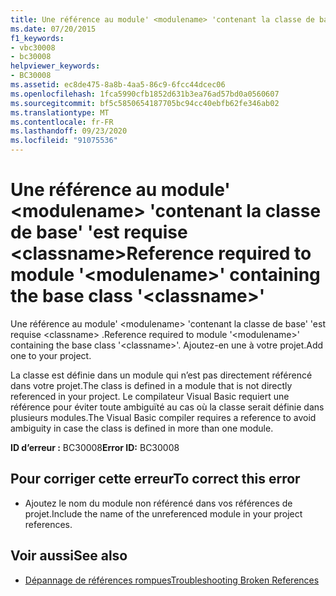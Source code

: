```yaml
---
title: Une référence au module' <modulename> 'contenant la classe de base' 'est requise <classname>
ms.date: 07/20/2015
f1_keywords:
- vbc30008
- bc30008
helpviewer_keywords:
- BC30008
ms.assetid: ec8de475-8a8b-4aa5-86c9-6fcc44dcec06
ms.openlocfilehash: 1fca5990cfb1852d631b3ea76ad57bd0a0560607
ms.sourcegitcommit: bf5c5850654187705bc94cc40ebfb62fe346ab02
ms.translationtype: MT
ms.contentlocale: fr-FR
ms.lasthandoff: 09/23/2020
ms.locfileid: "91075536"
---
```

# <a name="reference-required-to-module-modulename-containing-the-base-class-classname"></a><span data-ttu-id="e7b7e-102">Une référence au module' \<modulename> 'contenant la classe de base' 'est requise \<classname></span><span class="sxs-lookup"><span data-stu-id="e7b7e-102">Reference required to module '\<modulename>' containing the base class '\<classname>'</span></span>

<span data-ttu-id="e7b7e-103">Une référence au module' \<modulename> 'contenant la classe de base' 'est requise \<classname> .</span><span class="sxs-lookup"><span data-stu-id="e7b7e-103">Reference required to module '\<modulename>' containing the base class '\<classname>'.</span></span> <span data-ttu-id="e7b7e-104">Ajoutez-en une à votre projet.</span><span class="sxs-lookup"><span data-stu-id="e7b7e-104">Add one to your project.</span></span>  
  
 <span data-ttu-id="e7b7e-105">La classe est définie dans un module qui n’est pas directement référencé dans votre projet.</span><span class="sxs-lookup"><span data-stu-id="e7b7e-105">The class is defined in a module that is not directly referenced in your project.</span></span> <span data-ttu-id="e7b7e-106">Le compilateur Visual Basic requiert une référence pour éviter toute ambiguïté au cas où la classe serait définie dans plusieurs modules.</span><span class="sxs-lookup"><span data-stu-id="e7b7e-106">The Visual Basic compiler requires a reference to avoid ambiguity in case the class is defined in more than one module.</span></span>  
  
 <span data-ttu-id="e7b7e-107">**ID d’erreur :** BC30008</span><span class="sxs-lookup"><span data-stu-id="e7b7e-107">**Error ID:** BC30008</span></span>  
  
## <a name="to-correct-this-error"></a><span data-ttu-id="e7b7e-108">Pour corriger cette erreur</span><span class="sxs-lookup"><span data-stu-id="e7b7e-108">To correct this error</span></span>  
  
- <span data-ttu-id="e7b7e-109">Ajoutez le nom du module non référencé dans vos références de projet.</span><span class="sxs-lookup"><span data-stu-id="e7b7e-109">Include the name of the unreferenced module in your project references.</span></span>  
  
## <a name="see-also"></a><span data-ttu-id="e7b7e-110">Voir aussi</span><span class="sxs-lookup"><span data-stu-id="e7b7e-110">See also</span></span>

- [<span data-ttu-id="e7b7e-111">Dépannage de références rompues</span><span class="sxs-lookup"><span data-stu-id="e7b7e-111">Troubleshooting Broken References</span></span>](/visualstudio/ide/troubleshooting-broken-references)
